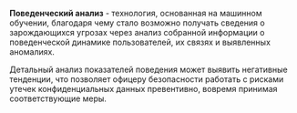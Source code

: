 **Поведенческий анализ** - технология, основанная на машинном обучении, благодаря чему стало возможно получать сведения о зарождающихся угрозах через анализ собранной информации о поведенческой динамике пользователей, их связях и выявленных аномалиях.

Детальный анализ показателей поведения может выявить негативные тенденции, что позволяет офицеру безопасности работать с рисками утечек конфиденциальных данных превентивно, вовремя принимая соответствующие меры.
